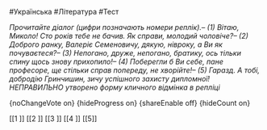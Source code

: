 #Українська #Література #Тест

*Прочитайте діалог (цифри позначають номери реплік).– (1) Вітаю, Миколо! Сто років тебе не бачив. Як справи, молодий чоловіче?– (2) Доброго ранку, Валеріє Семеновичу, дякую, нівроку, а Ви як почуваєтеся?– (3) Непогано, друже, непогано, братику, ось тільки спину щось знову прихопило!– (4) Поберегли б Ви себе, пане професоре, ще стільки справ попереду, не хворійте!– (5) Гаразд. А тобі, добродію Гринчишин, зичу успішного захисту дипломної!НЕПРАВИЛЬНО утворено форму кличного відмінка в репліці*

{noChangeVote on}
{hideProgress on}
{shareEnable off}
{hideCount on}

[[1 ]]
[[2 ]]
[[3 ]]
[[4 ]]
[[5]]
